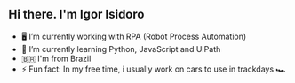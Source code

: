 ## Hi there. I'm Igor Isidoro

- 🖥️ I’m currently working with RPA (Robot Process Automation)
- 🌱 I’m currently learning Python, JavaScript and UIPath
- :brazil: I'm from Brazil
- ⚡ Fun fact: In my free time, i usually work on cars to use in trackdays 🏎️
